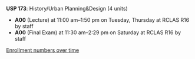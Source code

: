 **USP 173**: History/Urban Planning&Design (4 units)

- **A00** (Lecture) at 11:00 am–1:50 pm on Tuesday, Thursday at RCLAS R16 by staff
- **A00** (Final Exam) at 11:30 am–2:29 pm on Saturday at RCLAS R16 by staff

[Enrollment numbers over time](./USP173.tsv)
